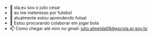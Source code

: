 - 👋 ola,eu sou o julio cesar
- 👀 eu me ineteresso por futebol
- 🌱 atualmente estou aprendendo futsal
- 💞️ Estou procurando colaborar em jogar bola
- 📫 Como chegar até mim no gmail: julio.almeida06@escola.pr.gov.br

<!---
almeidacesar/almeidacesar é um repositório ✨ especial ✨ porque seu `README.md` (este arquivo) aparece no seu perfil 
